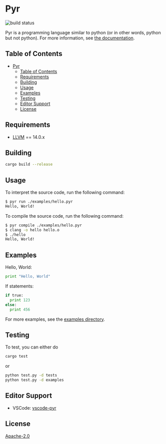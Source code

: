 # Pyr

![build status](https://img.shields.io/github/workflow/status/AribYadi/pyr/Continuous%20integration/master)

Pyr is a programming language similar to python (or in other words, python but not python).
For more information, see [the documentation](https://aribyadi.github.io/pyr/).

## Table of Contents

- [Pyr](#pyr)
  - [Table of Contents](#table-of-contents)
  - [Requirements](#requirements)
  - [Building](#building)
  - [Usage](#usage)
  - [Examples](#examples)
  - [Testing](#testing)
  - [Editor Support](#editor-support)
  - [License](#license)

## Requirements

- [LLVM](https://llvm.org/releases) == 14.0.x

## Building

```bash
cargo build --release
```

## Usage

To interpret the source code, run the following command:

```bash
$ pyr run ./examples/hello.pyr
Hello, World!
```

To compile the source code, run the following command:

```bash
$ pyr compile ./examples/hello.pyr
$ clang -o hello hello.o
$ ./hello
Hello, World!
```

## Examples

Hello, World:

```python
print "Hello, World"
```

If statements:

```python
if true:
  print 123
else:
  print 456
```

For more examples, see the [examples directory](./examples).

## Testing

To test, you can either do

```bash
cargo test
```

or

```bash
python test.py -d tests
python test.py -d examples
```

## Editor Support

- VSCode: [vscode-pyr](https://github.com/AribYadi/vscode-pyr.git)

## License

[Apache-2.0](LICENSE)
